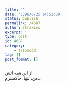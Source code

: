```yaml
---
title: ''
date: '1396/6/25 14:51:00'
status: publish
permalink: /4687
author: straxico
excerpt: ''
type: post
id: 4687
category:
    - tytomood
tag: []
post_format: []
---
```

از این همه آتش  
من، تنها، خاکسترم…